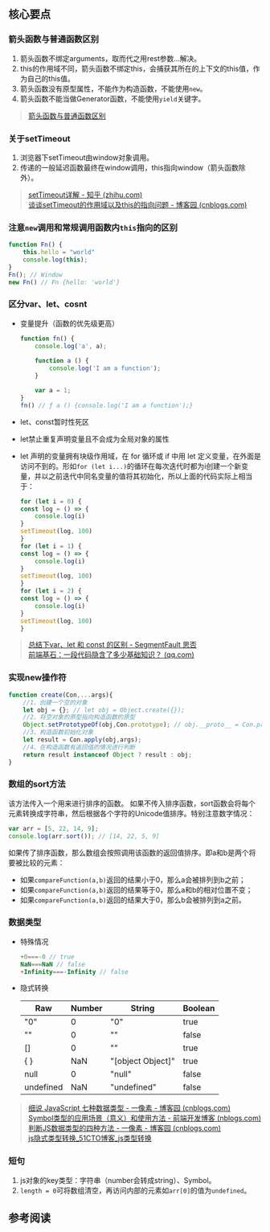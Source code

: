 ## 核心要点

### 箭头函数与普通函数区别
1. 箭头函数不绑定arguments，取而代之用rest参数...解决。
2. this的作用域不同，箭头函数不绑定this，会捕获其所在的上下文的this值，作为自己的this值。
3. 箭头函数没有原型属性，不能作为构造函数，不能使用`new`。
4. 箭头函数不能当做Generator函数，不能使用`yield`关键字。

> [箭头函数与普通函数区别](https://segmentfault.com/a/1190000040016702#item-2-1)

### 关于setTimeout
1. 浏览器下setTimeout由window对象调用。
2. 传递的一般延迟函数最终在window调用，this指向window（箭头函数除外）。

> [setTimeout详解 - 知乎 (zhihu.com)](https://zhuanlan.zhihu.com/p/110274000)   
> [谈谈setTimeout的作用域以及this的指向问题 - 博客园 (cnblogs.com)](https://www.cnblogs.com/yuqingfamily/p/5816560.html) 

### 注意`new`调用和常规调用函数内`this`指向的区别
```javascript
function Fn() {
    this.hello = "world"
    console.log(this);
}
Fn(); // Window
new Fn() // Fn {hello: 'world'}
```

### 区分var、let、cosnt
- 变量提升（函数的优先级更高）

    ```javascript
    function fn() {
        console.log('a', a);
        
        function a () {
            console.log('I am a function');
        }

        var a = 1;
    }
    fn() // ƒ a () {console.log('I am a function');}
    ```
- let、const暂时性死区
- let禁止重复声明变量且不会成为全局对象的属性

- let 声明的变量拥有块级作用域，在 for 循环或 if 中用 let 定义变量，在外面是访问不到的。形如`for (let i...)`的循环在每次迭代时都为i创建一个新变量，并以之前迭代中同名变量的值将其初始化，所以上面的代码实际上相当于：

    ```javascript
    for (let i = 0) {
    const log = () => {
        console.log(i)
    }
    setTimeout(log, 100)
    }
    for (let i = 1) {
    const log = () => {
        console.log(i)
    }
    setTimeout(log, 100)
    }
    for (let i = 2) {
    const log = () => {
        console.log(i)
    }
    setTimeout(log, 100)
    }
    ```
> [总结下var、let 和 const 的区别 - SegmentFault 思否](https://segmentfault.com/a/1190000016491581)   
> [前端基石：一段代码隐含了多少基础知识？ (qq.com)](https://mp.weixin.qq.com/s?__biz=MzUzNjk5MTE1OQ==&mid=2247517857&idx=1&sn=ed632d39cc2fe260ec8f64782b295b1c&chksm=faef0279cd988b6f345733dec0fd3aff203cb573ad5bea106f46b3345cb1ca14bffe38931fba&mpshare=1&scene=24&srcid=0607xr7eE1wjJ68nvkRslnBD&sharer_sharetime=1654588547040&sharer_shareid=d51a6f66e5bd5b4dc17352e2012bcfe0#rd) 

### 实现new操作符
```javascript
function create(Con,...args){
    //1、创建一个空的对象
    let obj = {}; // let obj = Object.create({});
    //2、将空对象的原型指向构造函数的原型
    Object.setPrototypeOf(obj,Con.prototype); // obj.__proto__ = Con.prototype
    //3、构造函数初始化对象
    let result = Con.apply(obj,args);
    //4、在构造函数有返回值的情况进行判断
    return result instanceof Object ? result : obj;
}
```

### 数组的sort方法
该方法传入一个用来进行排序的函数。
如果不传入排序函数，sort函数会将每个元素转换成字符串，然后根据各个字符的Unicode值排序。特别注意数字情况：
```javascript
var arr = [5, 22, 14, 9];
console.log(arr.sort()); // [14, 22, 5, 9]
```
如果传了排序函数，那么数组会按照调用该函数的返回值排序。即a和b是两个将要被比较的元素：
- 如果`compareFunction(a,b)`返回的结果小于0，那么a会被排列到b之前；
- 如果`compareFunction(a,b)`返回的结果等于0，那么a和b的相对位置不变；
- 如果`compareFunction(a,b)`返回的结果大于0，那么b会被排列到a之前。


### 数据类型

- 特殊情况

    ```javascript
    +0===-0 // true
    NaN===NaN // false
    +Infinity===-Infinity // false
    ```

- 隐式转换

    | Raw       | Number | String            | Boolean |
    | --------- | ------ | ----------------- | ------- |
    | "0"       | 0      | "0"               | true    |
    | ""        | 0      | ""                | false   |
    | []        | 0      | ""                | true    |
    | { }       | NaN    | "[object Object]" | true    |
    | null      | 0      | "null"            | false   |
    | undefined | NaN    | "undefined"       | false   |

> [细说 JavaScript 七种数据类型 - 一像素 - 博客园 (cnblogs.com)](https://www.cnblogs.com/onepixel/p/5140944.html)   
> [Symbol类型的应用场景（意义）和使用方法 - 前端开发博客 (nblogs.com)](https://www.nblogs.com/archives/489/)   
> [判断JS数据类型的四种方法 - 一像素 - 博客园 (cnblogs.com)](https://www.cnblogs.com/onepixel/p/5126046.html)   
> [js隐式类型转换_51CTO博客_js类型转换](https://blog.51cto.com/u_15100527/2617182) 


### 短句
1. js对象的key类型：字符串（number会转成string）、Symbol。
2. `length = 0`可将数组清空，再访问内部的元素如`arr[0]`的值为`undefined`。

## 参考阅读
